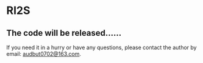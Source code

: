 # RI2S

## The code will be released......
If you need it in a hurry or have any questions, please contact the author by email: audbut0702@163.com.
